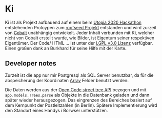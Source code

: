 # Ki

Ki ist als Projekt aufbauend auf einem beim [Utopia 2020 Hackathon](https://www.naturfreundejugend.de/termine/-/-/show/4517/coding_utopia_der_umwelt_hackathon/) entstehenden Protoypen zum [roofseed Projekt](https://github.com/MauriceHeinze/roofseed) entstanden und wird zurzeit von [Cobalt](https://sinclair.gq) unabhängig entwickelt. Jeder Inhalt verbunden mit Ki, welcher nicht von Cobalt erstellt wurde, wie Bilder, ist Eigentum seiner respektiven Eigentümer. Der Code/ HTML ... ist unter der [LGPL v3.0 Lizenz](https://github.com/Chaostheorie/Ki/blob/master/LICENSE) verfügbar. Einen großen dank an Burkhard für seine Hilfe mit der Karte.

## Developer notes
Zurzeit ist die app nur mir Postgresql als SQL Server benutzbar, da für die abspeicherung der Koordinaten [Array](https://docs.sqlalchemy.org/en/13/core/type_basics.html#sqlalchemy.types.ARRAY) Felder benutzt werden.

Die Daten werden aus der [Open Code street tree API](https://github.com/codeforberlin/trees-api) bezogen und mit `app.models.Trees.parse` als Objekte in die Datenbank geladen und dann später wieder herausgezogen. Das eingrenzen des Bereiches basiert auf dem Kernpunkt der Postleitzahlen (in Berlin). Spätere Implementierung wird den Standort eines Handys i Borwser unterstützen.
